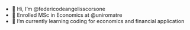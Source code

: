 - 👋 Hi, I’m @federicodeangelisscorsone
- 👀 Enrolled MSc in Economics at @uniromatre
- 🌱 I’m currently learning coding for economics and financial application


